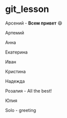 # git_lesson

Арсений - **Всем привет** :smile:

Артемий

Анна

Екатерина

Иван

Кристина

Надежда

Розалия - All the best!

Юлия

Solo - greeting
